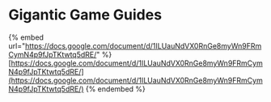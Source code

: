 # Gigantic Game Guides

{% embed url="https://docs.google.com/document/d/1ILUauNdVX0RnGe8myWn9FRmCymN4p9fJpTKtwtq5dRE/" %}
[https://docs.google.com/document/d/1ILUauNdVX0RnGe8myWn9FRmCymN4p9fJpTKtwtq5dRE/](https://docs.google.com/document/d/1ILUauNdVX0RnGe8myWn9FRmCymN4p9fJpTKtwtq5dRE/)
{% endembed %}

